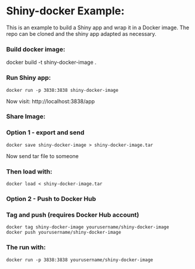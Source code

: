 # Shiny-docker Example:

This is an example to build a Shiny app and wrap it in a Docker image.
The repo can be cloned and the shiny app adapted as necessary.

### Build docker image:
docker build -t shiny-docker-image .

### Run Shiny app:
```{bash}
docker run -p 3838:3838 shiny-docker-image
```
Now visit: http://localhost:3838/app


### Share Image:

### Option 1 - export and send
```{bash}
docker save shiny-docker-image > shiny-docker-image.tar
```
Now send tar file to someone

### Then load with:
```{bash}
docker load < shiny-docker-image.tar
```

### Option 2 - Push to Docker Hub
### Tag and push (requires Docker Hub account)
```{bash}
docker tag shiny-docker-image yourusername/shiny-docker-image
docker push yourusername/shiny-docker-image
```

### The run with:
```{bash}
docker run -p 3838:3838 yourusername/shiny-docker-image
```